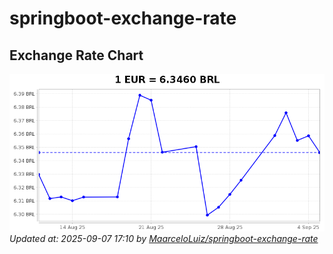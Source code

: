 # springboot-exchange-rate

<!-- EXCHANGE-RATE-START -->
## Exchange Rate Chart

![Exchange Rate Chart](charts/chart.png)*Updated at: 2025-09-07 17:10 by [MaarceloLuiz/springboot-exchange-rate](https://github.com/MaarceloLuiz/springboot-exchange-rate)*


<!-- EXCHANGE-RATE-END -->